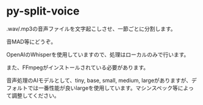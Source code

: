 # py-split-voice

.wav/.mp3の音声ファイルを文字起こしさせ、一節ごとに分割します。

音MAD等にどうぞ。

OpenAIのWhisperを使用していますので、処理はローカルのみで行います。

また、FFmpegがインストールされている必要があります。

音声処理のAIモデルとして、tiny, base, small, medium, largeがありますが、デフォルトでは一番性能が良いlargeを使用しています。マシンスペック等によって調整してください。

